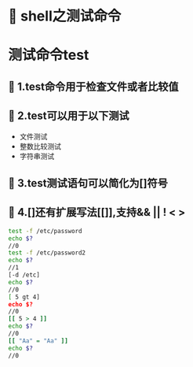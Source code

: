 # :green_book: shell之测试命令
# 测试命令test
## :paperclip: 1.test命令用于检查文件或者比较值
## :paperclip: 2.test可以用于以下测试
- 文件测试
- 整数比较测试
- 字符串测试
## :paperclip: 3.test测试语句可以简化为[]符号
## :paperclip: 4.[]还有扩展写法[[]],支持&& || ! < >
```sh
test -f /etc/password
echo $?
//0
test -f /etc/password2
echo $?
//1
[-d /etc]
echo $?
//0
[ 5 gt 4]
echo $?
//0
[[ 5 > 4 ]]
echo $?
//0
[[ "Aa" = "Aa" ]]
echo $?
//0
```
